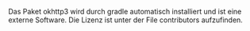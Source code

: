 Das Paket okhttp3 wird durch gradle automatisch installiert und ist eine externe Software. Die Lizenz ist unter der File contributors aufzufinden.
